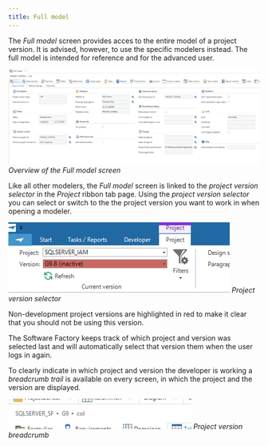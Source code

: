 ```yaml
---
title: Full model
---
```


The *Full model* screen provides acces to the entire model of a project version. It is advised, however, to use the specific modelers instead. The full model is intended for reference and for the advanced user.

![](../assets/sf/image33.png)
*Overview of the Full model screen*

Like all other modelers, the *Full model* screen is linked to the *project version selector* in the *Project* ribbon tab page. Using the *project version selector* you can select or switch to the the project version you want to work in when opening a modeler.

![](../assets/sf/image36.png)
*Project version selector*

Non-development project versions are highlighted in red to make it clear that you should not be using this version.

The Software Factory keeps track of which project and version was selected last and will automatically select that version them when the user logs in again.

To clearly indicate in which project and version the developer is working a *breadcrumb trail* is available on every screen, in which the project and the version are displayed.

![](../assets/sf/image37.png)
*Project version breadcrumb*


